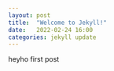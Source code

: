 ```yaml
---
layout: post
title:  "Welcome to Jekyll!"
date:   2022-02-24 16:00
categories: jekyll update
---
```


heyho first post
